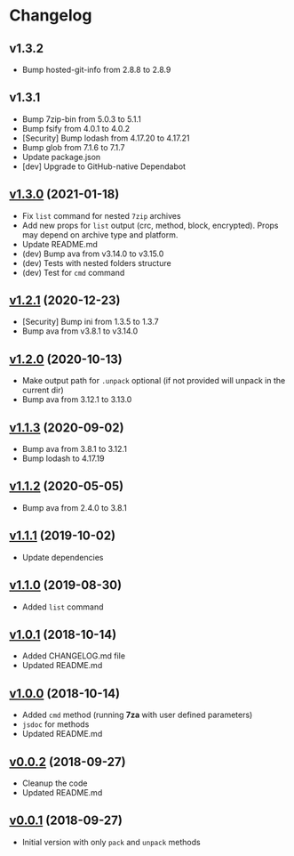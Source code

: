 # Changelog

## v1.3.2

- Bump hosted-git-info from 2.8.8 to 2.8.9

## v1.3.1

- Bump 7zip-bin from 5.0.3 to 5.1.1
- Bump fsify from 4.0.1 to 4.0.2
- [Security] Bump lodash from 4.17.20 to 4.17.21
- Bump glob from 7.1.6 to 7.1.7
- Update package.json
- [dev] Upgrade to GitHub-native Dependabot

## [v1.3.0](https://github.com/onikienko/7zip-min/tree/v1.3.0) (2021-01-18)

- Fix `list` command for nested `7zip` archives
- Add new props for `list` output (crc, method, block, encrypted). Props may depend on archive type and platform.
- Update README.md
- (dev) Bump ava from v3.14.0 to v3.15.0
- (dev) Tests with nested folders structure
- (dev) Test for `cmd` command

## [v1.2.1](https://github.com/onikienko/7zip-min/tree/v1.2.1) (2020-12-23)

- [Security] Bump ini from 1.3.5 to 1.3.7
- Bump ava from v3.8.1 to v3.14.0

## [v1.2.0](https://github.com/onikienko/7zip-min/tree/v1.2.0) (2020-10-13)

- Make output path for `.unpack` optional (if not provided will unpack in the current dir)
- Bump ava from 3.12.1 to 3.13.0

## [v1.1.3](https://github.com/onikienko/7zip-min/tree/v1.1.3) (2020-09-02)

- Bump ava from 3.8.1 to 3.12.1
- Bump lodash to 4.17.19

## [v1.1.2](https://github.com/onikienko/7zip-min/tree/v1.1.2) (2020-05-05)

- Bump ava from 2.4.0 to 3.8.1

## [v1.1.1](https://github.com/onikienko/7zip-min/tree/v1.1.1) (2019-10-02)

- Update dependencies

## [v1.1.0](https://github.com/onikienko/7zip-min/tree/v1.1.0) (2019-08-30)

- Added `list` command

## [v1.0.1](https://github.com/onikienko/7zip-min/tree/v1.0.1) (2018-10-14)

- Added CHANGELOG.md file
- Updated README.md

## [v1.0.0](https://github.com/onikienko/7zip-min/tree/v1.0.0) (2018-10-14)

- Added `cmd` method (running **7za** with user defined parameters)
- `jsdoc` for methods
- Updated README.md

## [v0.0.2](https://github.com/onikienko/7zip-min/tree/v0.0.2) (2018-09-27)

- Cleanup the code
- Updated README.md

## [v0.0.1](https://github.com/onikienko/7zip-min/tree/v0.0.1) (2018-09-27)

- Initial version with only `pack` and `unpack` methods
